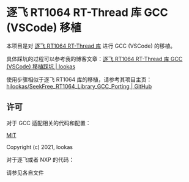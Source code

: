 # 逐飞 RT1064 RT-Thread 库 GCC (VSCode) 移植

本项目是对 [逐飞 RT1064 RT-Thread 库](https://gitee.com/seekfree/RT1064_RTThread_Library) 进行 GCC (VSCode) 的移植。

具体踩坑的过程可以参考我的博客文章：[逐飞 RT1064 RT-Thread 库 GCC (VSCode) 移植踩坑 | lookas](https://18kas.com/%E9%80%90%E9%A3%9E%20RT1064%20RT-Thread%20%E5%BA%93%20GCC%20(VSCode)%20%E7%A7%BB%E6%A4%8D%E8%B8%A9%E5%9D%91/)

使用步骤相似于逐飞 RT1064 库的移植，请参考其项目主页：[hilookas/SeekFree_RT1064_Library_GCC_Porting | GitHub](https://github.com/hilookas/SeekFree_RT1064_Library_GCC_Porting)

## 许可

对于 GCC 适配相关的代码和配置：

[MIT](http://opensource.org/licenses/MIT)

Copyright (c) 2021, lookas

对于逐飞或者 NXP 的代码：

请参见各自文件
